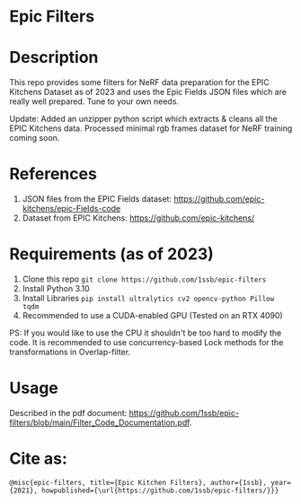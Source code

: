 # Epic Filters

# Description
This repo provides some filters for NeRF data preparation for the EPIC Kitchens Dataset as of 2023 and uses the Epic Fields JSON files which are really well prepared. Tune to your own needs.

Update: Added an unzipper python script which extracts & cleans all the EPIC Kitchens data. Processed minimal rgb frames dataset for NeRF training coming soon.

# References

1. JSON files from the EPIC Fields dataset: https://github.com/epic-kitchens/epic-Fields-code
2. Dataset from EPIC Kitchens: https://github.com/epic-kitchens/

# Requirements (as of 2023)
1. Clone this repo ``git clone https://github.com/1ssb/epic-filters``
2. Install Python 3.10
3. Install Libraries ``pip install ultralytics cv2 opencv-python Pillow tqdm``
4. Recommended to use a CUDA-enabled GPU (Tested on an RTX 4090)

PS: If you would like to use the CPU it shouldn't be too hard to modify the code. It is recommended to use concurrency-based Lock methods for the transformations in Overlap-filter.

# Usage 
Described in the pdf document: https://github.com/1ssb/epic-filters/blob/main/Filter_Code_Documentation.pdf.

# Cite as:
``@misc{epic-filters, title={Epic Kitchen Filters}, author={1ssb}, year={2021}, howpublished={\url{https://github.com/1ssb/epic-filters/}}}``
